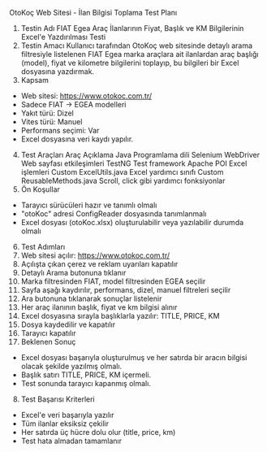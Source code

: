 OtoKoç Web Sitesi - İlan Bilgisi Toplama Test Planı
1. Testin Adı
FIAT Egea Araç İlanlarının Fiyat, Başlık ve KM Bilgilerinin Excel'e Yazdırılması Testi
2. Testin Amacı
Kullanıcı tarafından OtoKoç web sitesinde detaylı arama filtresiyle listelenen FIAT Egea marka araçlara ait ilanlardan araç başlığı (model), fiyat ve kilometre bilgilerini toplayıp, bu bilgileri bir Excel dosyasına yazdırmak.
3. Kapsam
- Web sitesi: https://www.otokoc.com.tr/
- Sadece FIAT → EGEA modelleri
- Yakıt türü: Dizel
- Vites türü: Manuel
- Performans seçimi: Var
- Excel dosyasına veri kaydı yapılır.
4. Test Araçları
Araç	Açıklama
Java	Programlama dili
Selenium WebDriver	Web sayfası etkileşimleri
TestNG	Test framework
Apache POI	Excel işlemleri
Custom ExcelUtils.java	Excel yardımcı sınıfı
Custom ReusableMethods.java	Scroll, click gibi yardımcı fonksiyonlar
5. Ön Koşullar
- Tarayıcı sürücüleri hazır ve tanımlı olmalı
- "otoKoc" adresi ConfigReader dosyasında tanımlanmalı
- Excel dosyası (otoKoc.xlsx) oluşturulabilir veya yazılabilir durumda olmalı
6. Test Adımları
1. Web sitesi açılır: https://www.otokoc.com.tr/
2. Açılışta çıkan çerez ve reklam uyarıları kapatılır
3. Detaylı Arama butonuna tıklanır
4. Marka filtresinden FIAT, model filtresinden EGEA seçilir
5. Sayfa aşağı kaydırılır, performans, dizel, manuel filtreleri seçilir
6. Ara butonuna tıklanarak sonuçlar listelenir
7. Her araç ilanının başlık, fiyat ve km bilgisi alınır
8. Excel dosyasına sırayla başlıklarla yazılır: TITLE, PRICE, KM
9. Dosya kaydedilir ve kapatılır
10. Tarayıcı kapatılır
7. Beklenen Sonuç
- Excel dosyası başarıyla oluşturulmuş ve her satırda bir aracın bilgisi olacak şekilde yazılmış olmalı.
- Başlık satırı TITLE, PRICE, KM içermeli.
- Test sonunda tarayıcı kapanmış olmalı.
8. Test Başarısı Kriterleri
- Excel'e veri başarıyla yazılır
- Tüm ilanlar eksiksiz çekilir
- Her satırda üç hücre dolu olur (title, price, km)
- Test hata almadan tamamlanır
